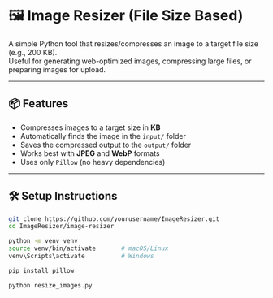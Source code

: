 # 🖼️ Image Resizer (File Size Based)

A simple Python tool that resizes/compresses an image to a target file size (e.g., 200 KB).  
Useful for generating web-optimized images, compressing large files, or preparing images for upload.

---

## 📦 Features

- Compresses images to a target size in **KB**
- Automatically finds the image in the `input/` folder
- Saves the compressed output to the `output/` folder
- Works best with **JPEG** and **WebP** formats
- Uses only `Pillow` (no heavy dependencies)

---

## 🛠️ Setup Instructions

```bash
git clone https://github.com/yourusername/ImageResizer.git
cd ImageResizer/image-resizer

python -m venv venv
source venv/bin/activate       # macOS/Linux
venv\Scripts\activate          # Windows

pip install pillow

python resize_images.py
```
